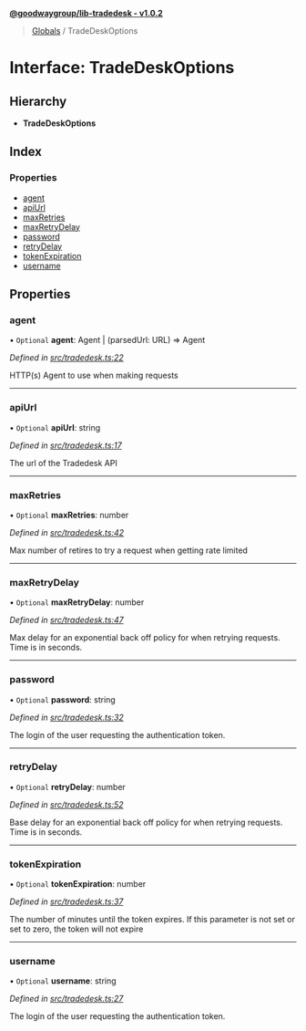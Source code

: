**[@goodwaygroup/lib-tradedesk - v1.0.2](../README.md)**

> [Globals](../README.md) / TradeDeskOptions

# Interface: TradeDeskOptions

## Hierarchy

* **TradeDeskOptions**

## Index

### Properties

* [agent](tradedeskoptions.md#agent)
* [apiUrl](tradedeskoptions.md#apiurl)
* [maxRetries](tradedeskoptions.md#maxretries)
* [maxRetryDelay](tradedeskoptions.md#maxretrydelay)
* [password](tradedeskoptions.md#password)
* [retryDelay](tradedeskoptions.md#retrydelay)
* [tokenExpiration](tradedeskoptions.md#tokenexpiration)
* [username](tradedeskoptions.md#username)

## Properties

### agent

• `Optional` **agent**: Agent \| (parsedUrl: URL) => Agent

*Defined in [src/tradedesk.ts:22](https://github.com/GoodwayGroup/lib-tradedesk/blob/2a77e3f/src/tradedesk.ts#L22)*

HTTP(s) Agent to use when making requests

___

### apiUrl

• `Optional` **apiUrl**: string

*Defined in [src/tradedesk.ts:17](https://github.com/GoodwayGroup/lib-tradedesk/blob/2a77e3f/src/tradedesk.ts#L17)*

The url of the Tradedesk API

___

### maxRetries

• `Optional` **maxRetries**: number

*Defined in [src/tradedesk.ts:42](https://github.com/GoodwayGroup/lib-tradedesk/blob/2a77e3f/src/tradedesk.ts#L42)*

Max number of retires to try a request when getting rate limited

___

### maxRetryDelay

• `Optional` **maxRetryDelay**: number

*Defined in [src/tradedesk.ts:47](https://github.com/GoodwayGroup/lib-tradedesk/blob/2a77e3f/src/tradedesk.ts#L47)*

Max delay for an exponential back off policy for when retrying requests. Time is in seconds.

___

### password

• `Optional` **password**: string

*Defined in [src/tradedesk.ts:32](https://github.com/GoodwayGroup/lib-tradedesk/blob/2a77e3f/src/tradedesk.ts#L32)*

The login of the user requesting the authentication token.

___

### retryDelay

• `Optional` **retryDelay**: number

*Defined in [src/tradedesk.ts:52](https://github.com/GoodwayGroup/lib-tradedesk/blob/2a77e3f/src/tradedesk.ts#L52)*

Base delay for an exponential back off policy for when retrying requests. Time is in seconds.

___

### tokenExpiration

• `Optional` **tokenExpiration**: number

*Defined in [src/tradedesk.ts:37](https://github.com/GoodwayGroup/lib-tradedesk/blob/2a77e3f/src/tradedesk.ts#L37)*

The number of minutes until the token expires. If this parameter is not set or set to zero, the token will not expire

___

### username

• `Optional` **username**: string

*Defined in [src/tradedesk.ts:27](https://github.com/GoodwayGroup/lib-tradedesk/blob/2a77e3f/src/tradedesk.ts#L27)*

The login of the user requesting the authentication token.
